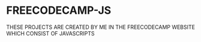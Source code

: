 # FREECODECAMP-JS
THESE PROJECTS ARE CREATED BY ME IN THE FREECODECAMP WEBSITE WHICH CONSIST OF JAVASCRIPTS
